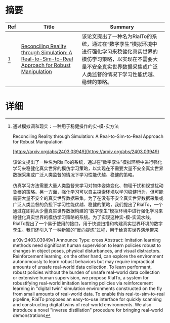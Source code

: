 # 摘要

| Ref | Title | Summary |
| --- | --- | --- |
| [^1] | [Reconciling Reality through Simulation: A Real-to-Sim-to-Real Approach for Robust Manipulation](https://arxiv.org/abs/2403.03949) | 该论文提出了一种名为RialTo的系统，通过在“数字孪生”模拟环境中进行强化学习来稳健化真实世界的模仿学习策略，以实现在不需要大量不安全真实世界数据采集或广泛人类监督的情况下学习性能优越、稳健的策略。 |

# 详细

[^1]: 通过模拟调和现实：一种用于稳健操作的实-模-实方法

    Reconciling Reality through Simulation: A Real-to-Sim-to-Real Approach for Robust Manipulation

    [https://arxiv.org/abs/2403.03949](https://arxiv.org/abs/2403.03949)

    该论文提出了一种名为RialTo的系统，通过在“数字孪生”模拟环境中进行强化学习来稳健化真实世界的模仿学习策略，以实现在不需要大量不安全真实世界数据采集或广泛人类监督的情况下学习性能优越、稳健的策略。

    

    仿真学习方法需要大量人类监督来学习对物体姿势变化、物理干扰和视觉扰动鲁棒的策略。另一方面，强化学习可以自主探索环境以学习稳健行为，但可能需要大量不安全的真实世界数据采集。为了在没有不安全真实世界数据采集或广泛人类监督的负担下学习性能优越、稳健的策略，我们提出了RialTo，一个通过在即将从少量真实世界数据构建的“数字孪生”模拟环境中进行强化学习来稳健化真实世界的模仿学习策略的系统。为了实现这种实-模-实流水线，RialTo提出了一个易于使用的接口，用于快速扫描和构建真实世界环境的数字孪生。我们还引入了一种新颖的“反向提炼”过程，用于给真实世界演示带来

    arXiv:2403.03949v1 Announce Type: cross  Abstract: Imitation learning methods need significant human supervision to learn policies robust to changes in object poses, physical disturbances, and visual distractors. Reinforcement learning, on the other hand, can explore the environment autonomously to learn robust behaviors but may require impractical amounts of unsafe real-world data collection. To learn performant, robust policies without the burden of unsafe real-world data collection or extensive human supervision, we propose RialTo, a system for robustifying real-world imitation learning policies via reinforcement learning in "digital twin" simulation environments constructed on the fly from small amounts of real-world data. To enable this real-to-sim-to-real pipeline, RialTo proposes an easy-to-use interface for quickly scanning and constructing digital twins of real-world environments. We also introduce a novel "inverse distillation" procedure for bringing real-world demonstrations
    

